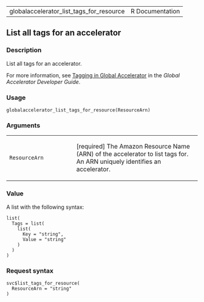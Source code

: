 <table style="width: 100%;">
<tbody>
<tr class="odd">
<td>globalaccelerator_list_tags_for_resource</td>
<td style="text-align: right;">R Documentation</td>
</tr>
</tbody>
</table>

## List all tags for an accelerator

### Description

List all tags for an accelerator.

For more information, see [Tagging in Global
Accelerator](https://docs.aws.amazon.com/global-accelerator/latest/dg/tagging-in-global-accelerator.html)
in the *Global Accelerator Developer Guide*.

### Usage

    globalaccelerator_list_tags_for_resource(ResourceArn)

### Arguments

<table>
<colgroup>
<col style="width: 35%" />
<col style="width: 65%" />
</colgroup>
<tbody>
<tr class="odd">
<td><code
id="globalaccelerator_list_tags_for_resource_:_ResourceArn">ResourceArn</code></td>
<td><p>[required] The Amazon Resource Name (ARN) of the accelerator to
list tags for. An ARN uniquely identifies an accelerator.</p></td>
</tr>
</tbody>
</table>

### Value

A list with the following syntax:

    list(
      Tags = list(
        list(
          Key = "string",
          Value = "string"
        )
      )
    )

### Request syntax

    svc$list_tags_for_resource(
      ResourceArn = "string"
    )
